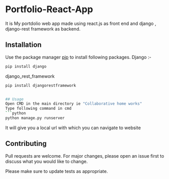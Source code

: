 # Portfolio-React-App
It is My portdolio web app made using react.js as front end and django , django-rest framework as backend. 

## Installation

Use the package manager [pip](https://pip.pypa.io/en/stable/) to install following packages.
Django :- 
```bash
pip install django
```
django_rest_framework
```bash
pip install djangorestframework


## Usage
Open CMD in the main directory ie "Collaborative home works"
Type following command in cmd
```python
python manage.py runserver
```
It will give you a local url with which you can navigate to website
## Contributing
Pull requests are welcome. For major changes, please open an issue first to discuss what you would like to change.

Please make sure to update tests as appropriate.
